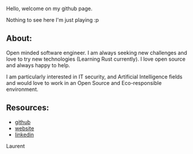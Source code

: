 Hello, welcome on my github page.  

Nothing to see here I'm just playing :p  

## About:
Open minded software engineer. I am always seeking new challenges and love to try new technologies (Learning Rust currently). I love open source and always happy to help.  
  
I am particularly interested in IT security, and Artificial Intelligence fields and would love to work in an Open Source and Eco-responsible environment.  

## Resources:  
* [github](https://github.com/lerignoux)
* [website](https://laurent.erignoux.fr)
* [linkedin](https://www.linkedin.com/in/laurent-erignoux/)


Laurent